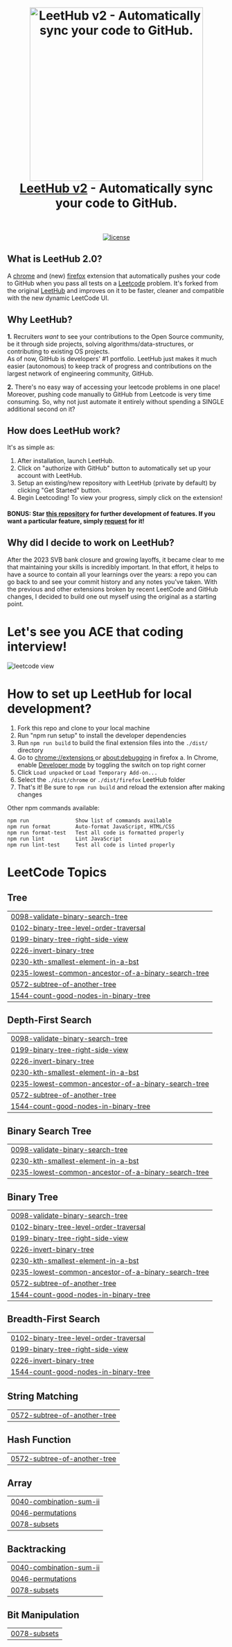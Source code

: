 <h1 align="center">
  <a href="https://standardjs.com"><img src="assets/octocode.png" alt="LeetHub v2 - Automatically sync your code to GitHub." width="400"></a>
  <br>
  <a href="https://chrome.google.com/webstore/detail/leethub-v2/mhanfgfagplhgemhjfeolkkdidbakocm">LeetHub v2</a> - Automatically sync your code to GitHub.
  <br>
  <br>
</h1>

<p align="center">
  <a href="https://github.com/arunbhardwaj/LeetHub-2.0/blob/main/LICENSE">
    <img src="https://img.shields.io/badge/license-MIT-blue.svg" alt="license"/>
  </a>
  <!-- <a href="https://discord.gg/anXT9vErxu">
    <img src="https://img.shields.io/discord/781373810251137074" alt="discord">
  </a> -->
  <!-- <a href="https://chrome.google.com/webstore/detail/leethub/aciombdipochlnkbpcbgdpjffcfdbggi">
    <img src="https://img.shields.io/chrome-web-store/v/aciombdipochlnkbpcbgdpjffcfdbggi.svg" alt="chrome-webstore"/>
  </a> -->
  <!-- <a href="https://chrome.google.com/webstore/detail/leethub/aciombdipochlnkbpcbgdpjffcfdbggi">
    <img src="https://img.shields.io/chrome-web-store/d/aciombdipochlnkbpcbgdpjffcfdbggi.svg" alt="users">
  </a>
  <a href="https://github.com/arunbhardwaj/LeetHub-1.1/graphs/contributors" alt="Contributors">
    <img src="https://img.shields.io/github/contributors/arunbhardwaj/LeetHub-1.1" />
  </a> -->
</p>

<!-- <div align="center">
  <a href="https://www.producthunt.com/posts/leethub?utm_source=badge-featured&utm_medium=badge&utm_souce=badge-leethub" target="_blank">
    <img src="https://api.producthunt.com/widgets/embed-image/v1/featured.svg?post_id=275757&theme=light" alt="LeetHub - Automatically sync your code b/w Leetcode & GitHub. | Product Hunt" />
  </a>

  [![Chrome](https://user-images.githubusercontent.com/53124886/111952712-34f12300-8aee-11eb-9fdd-ad579a1eb235.png)](https://chrome.google.com/webstore/detail/leethub/aciombdipochlnkbpcbgdpjffcfdbggi) [![Firefox](https://user-images.githubusercontent.com/53124886/126341427-4a4e57aa-767a-467e-83d2-b31fa3564441.png)](https://addons.mozilla.org/en-US/firefox/addon/leethub/)
</div> -->

<!-- ## LeetHub progress and numbers (YouTube Video):
[![LeetHub](https://user-images.githubusercontent.com/43754306/165053510-a757c95e-c3bc-49d5-995c-7a52368abd37.png)](https://www.youtube.com/watch?v=o33PIjqlOgw "LeetHub saves lives!") -->

## What is LeetHub 2.0?
<p>A <a href="https://chromewebstore.google.com/detail/leethub-v2/mhanfgfagplhgemhjfeolkkdidbakocm">chrome</a> and (new) <a href="https://addons.mozilla.org/en-US/firefox/addon/leethub-v2/">firefox</a> extension that automatically pushes your code to GitHub when you pass all tests on a <a href="https://leetcode.com/">Leetcode</a> problem. It's forked from the original <a href="https://chrome.google.com/webstore/detail/leethub/aciombdipochlnkbpcbgdpjffcfdbggi?hl=en">LeetHub</a> and improves on it to be faster, cleaner and compatible with the new dynamic LeetCode UI.</p>

## Why LeetHub?
<p> <strong>1.</strong> Recruiters <em>want</em> to see your contributions to the Open Source community, be it through side projects, solving algorithms/data-structures, or contributing to existing OS projects.<br>
As of now, GitHub is developers' #1 portfolio. LeetHub just makes it much easier (autonomous) to keep track of progress and contributions on the largest network of engineering community, GitHub.</p>

<p> <strong>2.</strong> There's no easy way of accessing your leetcode problems in one place! <br>
Moreover, pushing code manually to GitHub from Leetcode is very time consuming. So, why not just automate it entirely without spending a SINGLE additional second on it? </p>

## How does LeetHub work?     

<p>It's as simple as:</p>
<ol>
  <li>After installation, launch LeetHub.</li>
  <li>Click on "authorize with GitHub" button to automatically set up your account with LeetHub.</li>
  <li>Setup an existing/new repository with LeetHub (private by default) by clicking "Get Started" button.</li>
  <li>Begin Leetcoding! To view your progress, simply click on the extension!</li>
</ol>


#### BONUS: Star [this repository](https://github.com/arunbhardwaj/LeetHub-2.0) for further development of features. If you want a particular feature, simply [request](https://github.com/arunbhardwaj/LeetHub-2.0/labels/feature) for it!


## Why did I decide to work on LeetHub?
<p>
After the 2023 SVB bank closure and growing layoffs, it became clear to me that maintaining your skills is incredibly important. In that effort, it helps to have a source to contain all your learnings over the years: a repo you can go back to and see your commit history and any notes you've taken. With the previous and other extensions broken by recent LeetCode and GitHub changes, I decided to build one out myself using the original as a starting point.
</p>

# Let's see you ACE that coding interview!

![leetcode view](assets/extension/leetcode.png)


# How to set up LeetHub for local development?


  1. Fork this repo and clone to your local machine
  2. Run "npm run setup" to install the developer dependencies
  3. Run `npm run build` to build the final extension files into the `./dist/` directory
  4. Go to <a href="chrome://extensions">chrome://extensions </a> or <a href="https://firefox-source-docs.mozilla.org/devtools-user/about_colon_debugging/index.html#extensions">about:debugging</a> in firefox
    a. In Chrome, enable [Developer mode](https://support.google.com/chrome/a/answer/2714278) by toggling the switch on top right corner
  6. Click `Load unpacked` or `Load Temporary Add-on...`
  7. Select the `./dist/chrome` or `./dist/firefox` LeetHub folder
  8. That's it! Be sure to `npm run build` and reload the extension after making changes


Other npm commands available:

```
npm run               Show list of commands available
npm run format        Auto-format JavaScript, HTML/CSS
npm run format-test   Test all code is formatted properly
npm run lint          Lint JavaScript
npm run lint-test     Test all code is linted properly
```

<!---LeetCode Topics Start-->
# LeetCode Topics
## Tree
|  |
| ------- |
| [0098-validate-binary-search-tree](https://github.com/jackychen19/LeetHub-2.0/tree/master/0098-validate-binary-search-tree) |
| [0102-binary-tree-level-order-traversal](https://github.com/jackychen19/LeetHub-2.0/tree/master/0102-binary-tree-level-order-traversal) |
| [0199-binary-tree-right-side-view](https://github.com/jackychen19/LeetHub-2.0/tree/master/0199-binary-tree-right-side-view) |
| [0226-invert-binary-tree](https://github.com/jackychen19/LeetHub-2.0/tree/master/0226-invert-binary-tree) |
| [0230-kth-smallest-element-in-a-bst](https://github.com/jackychen19/LeetHub-2.0/tree/master/0230-kth-smallest-element-in-a-bst) |
| [0235-lowest-common-ancestor-of-a-binary-search-tree](https://github.com/jackychen19/LeetHub-2.0/tree/master/0235-lowest-common-ancestor-of-a-binary-search-tree) |
| [0572-subtree-of-another-tree](https://github.com/jackychen19/LeetHub-2.0/tree/master/0572-subtree-of-another-tree) |
| [1544-count-good-nodes-in-binary-tree](https://github.com/jackychen19/LeetHub-2.0/tree/master/1544-count-good-nodes-in-binary-tree) |
## Depth-First Search
|  |
| ------- |
| [0098-validate-binary-search-tree](https://github.com/jackychen19/LeetHub-2.0/tree/master/0098-validate-binary-search-tree) |
| [0199-binary-tree-right-side-view](https://github.com/jackychen19/LeetHub-2.0/tree/master/0199-binary-tree-right-side-view) |
| [0226-invert-binary-tree](https://github.com/jackychen19/LeetHub-2.0/tree/master/0226-invert-binary-tree) |
| [0230-kth-smallest-element-in-a-bst](https://github.com/jackychen19/LeetHub-2.0/tree/master/0230-kth-smallest-element-in-a-bst) |
| [0235-lowest-common-ancestor-of-a-binary-search-tree](https://github.com/jackychen19/LeetHub-2.0/tree/master/0235-lowest-common-ancestor-of-a-binary-search-tree) |
| [0572-subtree-of-another-tree](https://github.com/jackychen19/LeetHub-2.0/tree/master/0572-subtree-of-another-tree) |
| [1544-count-good-nodes-in-binary-tree](https://github.com/jackychen19/LeetHub-2.0/tree/master/1544-count-good-nodes-in-binary-tree) |
## Binary Search Tree
|  |
| ------- |
| [0098-validate-binary-search-tree](https://github.com/jackychen19/LeetHub-2.0/tree/master/0098-validate-binary-search-tree) |
| [0230-kth-smallest-element-in-a-bst](https://github.com/jackychen19/LeetHub-2.0/tree/master/0230-kth-smallest-element-in-a-bst) |
| [0235-lowest-common-ancestor-of-a-binary-search-tree](https://github.com/jackychen19/LeetHub-2.0/tree/master/0235-lowest-common-ancestor-of-a-binary-search-tree) |
## Binary Tree
|  |
| ------- |
| [0098-validate-binary-search-tree](https://github.com/jackychen19/LeetHub-2.0/tree/master/0098-validate-binary-search-tree) |
| [0102-binary-tree-level-order-traversal](https://github.com/jackychen19/LeetHub-2.0/tree/master/0102-binary-tree-level-order-traversal) |
| [0199-binary-tree-right-side-view](https://github.com/jackychen19/LeetHub-2.0/tree/master/0199-binary-tree-right-side-view) |
| [0226-invert-binary-tree](https://github.com/jackychen19/LeetHub-2.0/tree/master/0226-invert-binary-tree) |
| [0230-kth-smallest-element-in-a-bst](https://github.com/jackychen19/LeetHub-2.0/tree/master/0230-kth-smallest-element-in-a-bst) |
| [0235-lowest-common-ancestor-of-a-binary-search-tree](https://github.com/jackychen19/LeetHub-2.0/tree/master/0235-lowest-common-ancestor-of-a-binary-search-tree) |
| [0572-subtree-of-another-tree](https://github.com/jackychen19/LeetHub-2.0/tree/master/0572-subtree-of-another-tree) |
| [1544-count-good-nodes-in-binary-tree](https://github.com/jackychen19/LeetHub-2.0/tree/master/1544-count-good-nodes-in-binary-tree) |
## Breadth-First Search
|  |
| ------- |
| [0102-binary-tree-level-order-traversal](https://github.com/jackychen19/LeetHub-2.0/tree/master/0102-binary-tree-level-order-traversal) |
| [0199-binary-tree-right-side-view](https://github.com/jackychen19/LeetHub-2.0/tree/master/0199-binary-tree-right-side-view) |
| [0226-invert-binary-tree](https://github.com/jackychen19/LeetHub-2.0/tree/master/0226-invert-binary-tree) |
| [1544-count-good-nodes-in-binary-tree](https://github.com/jackychen19/LeetHub-2.0/tree/master/1544-count-good-nodes-in-binary-tree) |
## String Matching
|  |
| ------- |
| [0572-subtree-of-another-tree](https://github.com/jackychen19/LeetHub-2.0/tree/master/0572-subtree-of-another-tree) |
## Hash Function
|  |
| ------- |
| [0572-subtree-of-another-tree](https://github.com/jackychen19/LeetHub-2.0/tree/master/0572-subtree-of-another-tree) |
## Array
|  |
| ------- |
| [0040-combination-sum-ii](https://github.com/jackychen19/LeetHub-2.0/tree/master/0040-combination-sum-ii) |
| [0046-permutations](https://github.com/jackychen19/LeetHub-2.0/tree/master/0046-permutations) |
| [0078-subsets](https://github.com/jackychen19/LeetHub-2.0/tree/master/0078-subsets) |
## Backtracking
|  |
| ------- |
| [0040-combination-sum-ii](https://github.com/jackychen19/LeetHub-2.0/tree/master/0040-combination-sum-ii) |
| [0046-permutations](https://github.com/jackychen19/LeetHub-2.0/tree/master/0046-permutations) |
| [0078-subsets](https://github.com/jackychen19/LeetHub-2.0/tree/master/0078-subsets) |
## Bit Manipulation
|  |
| ------- |
| [0078-subsets](https://github.com/jackychen19/LeetHub-2.0/tree/master/0078-subsets) |
<!---LeetCode Topics End-->